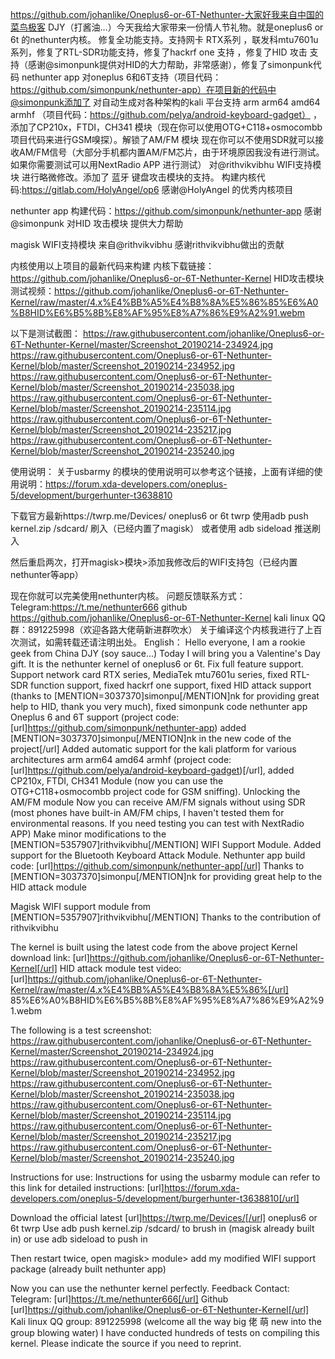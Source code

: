 https://github.com/johanlike/Oneplus6-or-6T-Nethunter-大家好我来自中国的菜鸟极客 DJY（打酱油...）今天我给大家带来一份情人节礼物。就是oneplus6 or 6t 的nethunter内核。
修复全功能支持。支持网卡 RTX系列 ，联发科mtu7601u系列，修复了RTL-SDR功能支持，修复了hackrf one 支持 ，修复了HID 攻击 支持（感谢@simonpunk提供对HID的大力帮助，非常感谢），修复了simonpunk代码 nethunter app 对oneplus 6和6T支持（项目代码：https://github.com/simonpunk/nethunter-app）在项目新的代码中@simonpunk添加了
对自动生成对各种架构的kali 平台支持 arm arm64 amd64 armhf （项目代码：https://github.com/pelya/android-keyboard-gadget） ，添加了CP210x，FTDI，CH341 模块（现在你可以使用OTG+C118+osmocombb项目代码来进行GSM嗅探）。解锁了AM/FM 模块 现在你可以不使用SDR就可以接收AM/FM信号（大部分手机都内置AM/FM芯片，由于环境原因我没有进行测试。如果你需要测试可以用NextRadio APP 进行测试）
对@rithvikvibhu WIFI支持模块 进行略微修改。添加了 蓝牙 键盘攻击模块的支持。
构建内核代码:https://gitlab.com/HolyAngel/op6 感谢@HolyAngel 的优秀内核项目

nethunter app 构建代码：https://github.com/simonpunk/nethunter-app 感谢@simonpunk 对HID 攻击模块 提供大力帮助

magisk WIFI支持模块 来自@rithvikvibhu 感谢rithvikvibhu做出的贡献

内核使用以上项目的最新代码来构建
内核下载链接：https://github.com/johanlike/Oneplus6-or-6T-Nethunter-Kernel
HID攻击模块测试视频：https://github.com/johanlike/Oneplus6-or-6T-Nethunter-Kernel/raw/master/4.x%E4%BB%A5%E4%B8%8A%E5%86%85%E6%A0%B8HID%E6%B5%8B%E8%AF%95%E8%A7%86%E9%A2%91.webm

以下是测试截图：
https://raw.githubusercontent.com/johanlike/Oneplus6-or-6T-Nethunter-Kernel/master/Screenshot_20190214-234924.jpg
https://raw.githubusercontent.com/Oneplus6-or-6T-Nethunter-Kernel/blob/master/Screenshot_20190214-234952.jpg
https://raw.githubusercontent.com/Oneplus6-or-6T-Nethunter-Kernel/blob/master/Screenshot_20190214-235038.jpg
https://raw.githubusercontent.com/Oneplus6-or-6T-Nethunter-Kernel/blob/master/Screenshot_20190214-235114.jpg
https://raw.githubusercontent.com/Oneplus6-or-6T-Nethunter-Kernel/blob/master/Screenshot_20190214-235217.jpg
https://raw.githubusercontent.com/Oneplus6-or-6T-Nethunter-Kernel/blob/master/Screenshot_20190214-235240.jpg

使用说明：
关于usbarmy 的模块的使用说明可以参考这个链接，上面有详细的使用说明：https://forum.xda-developers.com/oneplus-5/development/burgerhunter-t3638810

下载官方最新https://twrp.me/Devices/ oneplus6 or 6t twrp
使用adb push kernel.zip  /sdcard/   刷入（已经内置了magisk） 或者使用 adb sideload 推送刷入

然后重启两次，打开magisk>模块>添加我修改后的WIFI支持包（已经内置nethunter等app）

现在你就可以完美使用nethunter内核。
问题反馈联系方式：Telegram:https://t.me/nethunter666 
github https://github.com/johanlike/Oneplus6-or-6T-Nethunter-Kernel
kali linux QQ群：891225998（欢迎各路大佬萌新进群吹水）
关于编译这个内核我进行了上百次测试，如需转载还请注明出处。
English：
Hello everyone, I am a rookie geek from China DJY (soy sauce...) Today I will bring you a Valentine's Day gift. It is the nethunter kernel of oneplus6 or 6t.
Fix full feature support. Support network card RTX series, MediaTek mtu7601u series, fixed RTL-SDR function support, fixed hackrf one support, fixed HID attack support (thanks to [MENTION=3037370]simonpu[/MENTION]nk for providing great help to HID, thank you very much), fixed simonpunk code nethunter app Oneplus 6 and 6T support (project code: [url]https://github.com/simonpunk/nethunter-app) added [MENTION=3037370]simonpu[/MENTION]nk in the new code of the project[/url]
Added automatic support for the kali platform for various architectures arm arm64 amd64 armhf (project code: [url]https://github.com/pelya/android-keyboard-gadget)[/url], added CP210x, FTDI, CH341 Module (now you can use the OTG+C118+osmocombb project code for GSM sniffing). Unlocking the AM/FM module Now you can receive AM/FM signals without using SDR (most phones have built-in AM/FM chips, I haven't tested them for environmental reasons. If you need testing you can test with NextRadio APP)
Make minor modifications to the [MENTION=5357907]rithvikvibhu[/MENTION] WIFI Support Module. Added support for the Bluetooth Keyboard Attack Module.
Nethunter app build code: [url]https://github.com/simonpunk/nethunter-app[/url] Thanks to [MENTION=3037370]simonpu[/MENTION]nk for providing great help to the HID attack module

Magisk WIFI support module from [MENTION=5357907]rithvikvibhu[/MENTION] Thanks to the contribution of rithvikvibhu

The kernel is built using the latest code from the above project
Kernel download link: [url]https://github.com/johanlike/Oneplus6-or-6T-Nethunter-Kernel[/url]
HID attack module test video: [url]https://github.com/johanlike/Oneplus6-or-6T-Nethunter-Kernel/raw/master/4.x%E4%BB%A5%E4%B8%8A%E5%86%[/url] 85%E6%A0%B8HID%E6%B5%8B%E8%AF%95%E8%A7%86%E9%A2%91.webm

The following is a test screenshot:
https://raw.githubusercontent.com/johanlike/Oneplus6-or-6T-Nethunter-Kernel/master/Screenshot_20190214-234924.jpg
https://raw.githubusercontent.com/Oneplus6-or-6T-Nethunter-Kernel/blob/master/Screenshot_20190214-234952.jpg
https://raw.githubusercontent.com/Oneplus6-or-6T-Nethunter-Kernel/blob/master/Screenshot_20190214-235038.jpg
https://raw.githubusercontent.com/Oneplus6-or-6T-Nethunter-Kernel/blob/master/Screenshot_20190214-235114.jpg
https://raw.githubusercontent.com/Oneplus6-or-6T-Nethunter-Kernel/blob/master/Screenshot_20190214-235217.jpg
https://raw.githubusercontent.com/Oneplus6-or-6T-Nethunter-Kernel/blob/master/Screenshot_20190214-235240.jpg

Instructions for use:
Instructions for using the usbarmy module can refer to this link for detailed instructions: [url]https://forum.xda-developers.com/oneplus-5/development/burgerhunter-t3638810[/url]

Download the official latest [url]https://twrp.me/Devices/[/url] oneplus6 or 6t twrp
Use adb push kernel.zip /sdcard/ to brush in (magisk already built in) or use adb sideload to push in

Then restart twice, open magisk> module> add my modified WIFI support package (already built nethunter app)

Now you can use the nethunter kernel perfectly.
Feedback Contact: Telegram: [url]https://t.me/nethunter666[/url]
Github [url]https://github.com/johanlike/Oneplus6-or-6T-Nethunter-Kernel[/url]
Kali linux QQ group: 891225998 (welcome all the way big 佬 萌 new into the group blowing water)
I have conducted hundreds of tests on compiling this kernel. Please indicate the source if you need to reprint.

